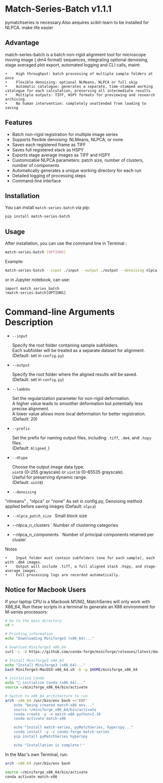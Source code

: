 # Match-Series-Batch v1.1.1

pymatchseries is necessary.Also aequires scikit-learn to be installed for NLPCA.
make life easier

## Advantage
match-series-batch is a batch non-rigid alignment tool for microscope moving image (.dm4 format) sequences, integrating optional denoising, stage averaged plot export, automated logging and CLI calls, maint:

    •    High throughput: batch processing of multiple sample folders at once
    •    Flexible denoising: optional NLMeans, NLPCA or full skip
    •    Automatic catalogue: generates a separate, time-stamped working catalogue for each calculation, preserving all intermediate results
    •    Multiple outputs: TIFF, HSPY formats for previewing and research archiving.
    •    No human intervention: completely unattended from loading to saving

## Features
- Batch non-rigid registration for multiple image series
- Supports flexible denoising: NLMeans, NLPCA, or none
- Saves each registered frame as TIFF
- Saves full registered stack as HSPY
- Exports stage average images as TIFF and HSPY
- Customizable NLPCA parameters: patch size, number of clusters, number of components
- Automatically generates a unique working directory for each run
- Detailed logging of processing steps
- Command-line interface

## Installation
You can install `match-series-batch` via pip:
```bash
pip install match-series-batch
```

## Usage
After installation, you can use the command line in Terminal :
``` bash
match-series-batch [OPTIONS]
```

Example:
```bash
match-series-batch --input ./input --output ./output --denoising nlpca --nlpca_patch_size 7 --nlpca_n_clusters 10 --nlpca_n_components 8
```

or in Jupyter notebook, can use:
```
import match_series_batch
!match-series-batch[OPTIONS]
```
# Command-line Arguments Description

- `--input`
  
  Specify the root folder containing sample subfolders.  
  Each subfolder will be treated as a separate dataset for alignment.  
  (Default: set in `config.py`)

- `--output`
  
  Specify the root folder where the aligned results will be saved.  
  (Default: set in `config.py`)

- `--lambda`
  
  Set the regularization parameter for non-rigid deformation.  
  A higher value leads to smoother deformation but potentially less precise alignment.  
  A lower value allows more local deformation for better registration.  
  (Default: 20)

- `--prefix`
  
  Set the prefix for naming output files, including `.tiff`, `.dm4`, and `.hspy` files.  
  (Default: `Aligned_`)

- `--dtype`
  
  Choose the output image data type:  
  `uint8` (0–255 grayscale) or `uint16` (0–65535 grayscale).  
  Useful for preserving dynamic range.  
  (Default: `uint8`)

- `--denoising`
  
 "nlmeans" , "nlpca" or "none"
 As set in config.py, Denoising method applied before saving images
  (Default: `nlpca`)

- `--nlpca_patch_size `
     Small block size
  
- --nlpca_n_clusters `
     Number of clustering categories
  
- --nlpca_n_components `
    Number of principal components retained per cluster
  

Notes

    •    Input folder must contain subfolders (one for each sample), each with .dm4 images.
    •    Output will include .tiff, a full aligned stack .hspy, and stage-average images.
    •    Full processing logs are recorded automatically.


## Notice for Macbook Users

If your laptop CPU is a Macbook M1/M2, MatchSeries will only work with X86_64,
Run these scripts in a terminal to generate an X86 environment for M-series processors:
```bash
# Go to the main directory
cd ~

# Printing information
echo "Downloading Miniforge3 (x86_64)..."

# Download Miniforge3 x86_64
curl -L -O https://github.com/conda-forge/miniforge/releases/latest/download/Miniforge3-MacOSX-x86_64.sh

# Install Miniforge3 x86_64
echo "Install Miniforge3 (x86_64)..."
bash Miniforge3-MacOSX-x86_64.sh -b -p $HOME/miniforge_x86_64

# initialize Conda
echo "🔧 initialize Conda (x86_64)..."
source ~/miniforge_x86_64/bin/activate

# Switch to x86_64 architecture to run
arch -x86_64 /usr/bin/env bash <<'EOF'
    echo "being created match-x86 env..."
    source ~/miniforge_x86_64/bin/activate
    conda create -y -n match-x86 python=3.10
    conda activate match-x86

    echo "Install match-series, pyMatchSeries, hyperspy..."
    conda install -y -c conda-forge match-series
    pip install pyMatchSeries hyperspy

    echo "Installation is complete！"
```

In the Mac's own Terminal, run:
```bash
arch -x86_64 /usr/bin/env bash

source ~/miniforge_x86_64/bin/activate
conda activate match-x86
```


